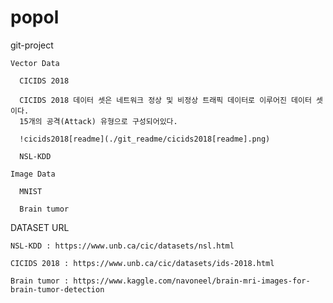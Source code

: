 # popol

git-project

  <Deep Learning Project>
    
    Vector Data
    
      CICIDS 2018
      
      CICIDS 2018 데이터 셋은 네트워크 정상 및 비정상 트래픽 데이터로 이루어진 데이터 셋이다.
      15개의 공격(Attack) 유형으로 구성되어있다.
      
      !cicids2018[readme](./git_readme/cicids2018[readme].png)
      
      NSL-KDD
      
    Image Data
    
      MNIST
      
      Brain tumor
      

DATASET URL

	NSL-KDD : https://www.unb.ca/cic/datasets/nsl.html

	CICIDS 2018 : https://www.unb.ca/cic/datasets/ids-2018.html
	
	Brain tumor : https://www.kaggle.com/navoneel/brain-mri-images-for-brain-tumor-detection
